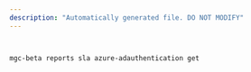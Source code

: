 ```yaml
---
description: "Automatically generated file. DO NOT MODIFY"
---
```


```bash


mgc-beta reports sla azure-adauthentication get

```